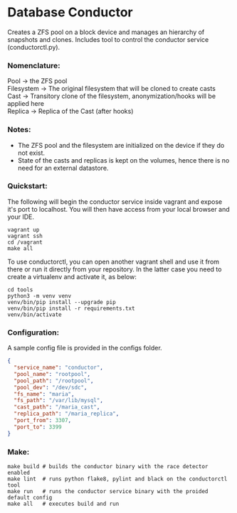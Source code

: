 # Database Conductor
Creates a ZFS pool on a block device and manages an hierarchy of snapshots and clones.
Includes tool to control the conductor service (conductorctl.py).

### Nomenclature:
Pool -> the ZFS pool  
Filesystem -> The original filesystem that will be cloned to create casts  
Cast -> Transitory clone of the filesystem, anonymization/hooks will be applied here  
Replica -> Replica of the Cast (after hooks)

### Notes:
* The ZFS pool and the filesystem are initialized on the device if they do not exist.
* State of the casts and replicas is kept on the volumes, hence there is no need for
an external datastore.

### Quickstart:
The following will begin the conductor service inside vagrant and expose it's port to
localhost. You will then have access from your local browser and your IDE.
```shell
vagrant up
vagrant ssh
cd /vagrant
make all
```

To use conductorctl, you can open another vagrant shell and use it from there or run it
directly from your repository. In the latter case you need to create a virtualenv and
activate it, as below:
```shell
cd tools
python3 -m venv venv
venv/bin/pip install --upgrade pip
venv/bin/pip install -r requirements.txt
venv/bin/activate
```

### Configuration:
A sample config file is provided in the configs folder.
```json
{
  "service_name": "conductor",
  "pool_name": "rootpool",
  "pool_path": "/rootpool",
  "pool_dev": "/dev/sdc",
  "fs_name": "maria",
  "fs_path": "/var/lib/mysql",
  "cast_path": "/maria_cast",
  "replica_path": "/maria_replica",
  "port_from": 3307,
  "port_to": 3399
}
```

### Make:
```shell
make build # builds the conductor binary with the race detector enabled
make lint  # runs python flake8, pylint and black on the conductorctl tool
make run   # runs the conductor service binary with the proided default config
make all   # executes build and run
```
